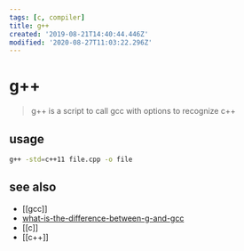 ```yaml
---
tags: [c, compiler]
title: g++
created: '2019-08-21T14:40:44.446Z'
modified: '2020-08-27T11:03:22.296Z'
---
```


# g++

> g++ is a script to call gcc with options to recognize c++

## usage
```sh
g++ -std=c++11 file.cpp -o file
```

## see also
- [[gcc]]
- [what-is-the-difference-between-g-and-gcc](https://stackoverflow.com/questions/172587/what-is-the-difference-between-g-and-gcc)
- [[c]]
- [[c++]]
